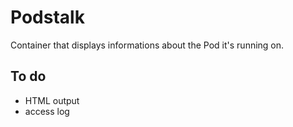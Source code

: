 # Podstalk

Container that displays informations about the Pod it's running on.

## To do

- HTML output
- access log
